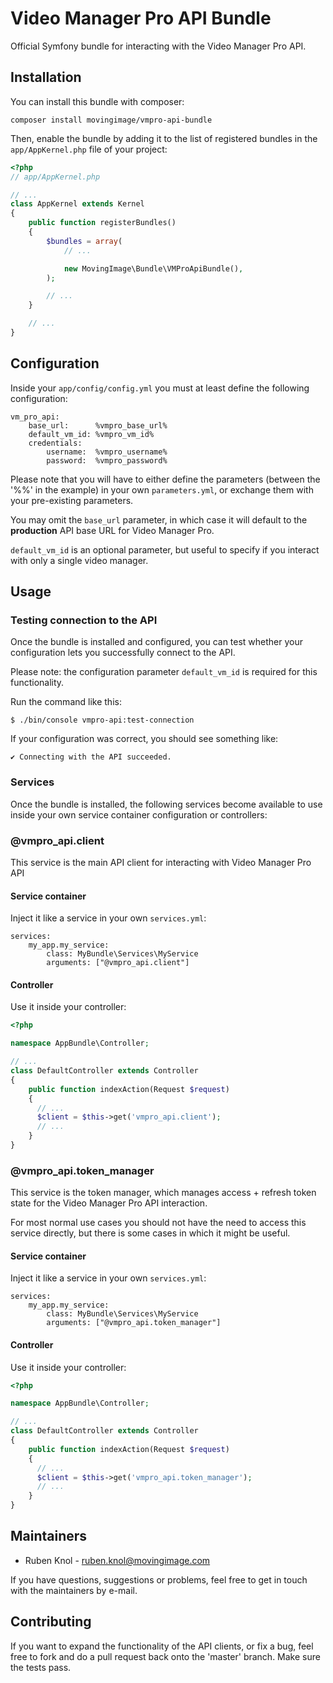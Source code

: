 # Video Manager Pro API Bundle

Official Symfony bundle for interacting with the Video Manager Pro API.

## Installation

You can install this bundle with composer:

```
composer install movingimage/vmpro-api-bundle
```

Then, enable the bundle by adding it to the list of registered bundles
in the `app/AppKernel.php` file of your project:

```php
<?php
// app/AppKernel.php

// ...
class AppKernel extends Kernel
{
    public function registerBundles()
    {
        $bundles = array(
            // ...

            new MovingImage\Bundle\VMProApiBundle(),
        );

        // ...
    }

    // ...
}
```

## Configuration

Inside your `app/config/config.yml` you must at least define the following configuration:

```
vm_pro_api:
    base_url:      %vmpro_base_url%
    default_vm_id: %vmpro_vm_id%
    credentials:
        username:  %vmpro_username%
        password:  %vmpro_password%
```

Please note that you will have to either define the parameters (between the '%%' in the example) in your own `parameters.yml`, or exchange them with your pre-existing parameters.

You may omit the `base_url` parameter, in which case it will default to the **production** API base URL for Video Manager Pro.

`default_vm_id` is an optional parameter, but useful to specify if you interact with only a single video manager.

## Usage

### Testing connection to the API

Once the bundle is installed and configured, you can test whether your configuration lets you successfully connect to the API.
 
Please note: the configuration parameter `default_vm_id` is required for this functionality.

Run the command like this:

```
$ ./bin/console vmpro-api:test-connection
```
  
If your configuration was correct, you should see something like:

```
✔ Connecting with the API succeeded.
```


### Services

Once the bundle is installed, the following services become available to use inside your own service container configuration or controllers:

### @vmpro_api.client

This service is the main API client for interacting with Video Manager Pro API

#### Service container

Inject it like a service in your own `services.yml`:

```
services:
    my_app.my_service:
        class: MyBundle\Services\MyService
        arguments: ["@vmpro_api.client"]
```

#### Controller

Use it inside your controller:

```php
<?php

namespace AppBundle\Controller;

// ...
class DefaultController extends Controller
{
    public function indexAction(Request $request)
    {
      // ...
      $client = $this->get('vmpro_api.client');
      // ...
    }
}

```

### @vmpro_api.token_manager

This service is the token manager, which manages access + refresh token state for the Video Manager Pro API interaction.

For most normal use cases you should not have the need to access this service directly, but there is some cases in which it might be useful.

#### Service container

Inject it like a service in your own `services.yml`:

```
services:
    my_app.my_service:
        class: MyBundle\Services\MyService
        arguments: ["@vmpro_api.token_manager"]
```

#### Controller

Use it inside your controller:

```php
<?php

namespace AppBundle\Controller;

// ...
class DefaultController extends Controller
{
    public function indexAction(Request $request)
    {
      // ...
      $client = $this->get('vmpro_api.token_manager');
      // ...
    }
}

```

## Maintainers

* Ruben Knol - ruben.knol@movingimage.com

If you have questions, suggestions or problems, feel free to get in touch with the maintainers by e-mail.

## Contributing

If you want to expand the functionality of the API clients, or fix a bug, feel free to fork and do a pull request back onto the 'master' branch. Make sure the tests pass.